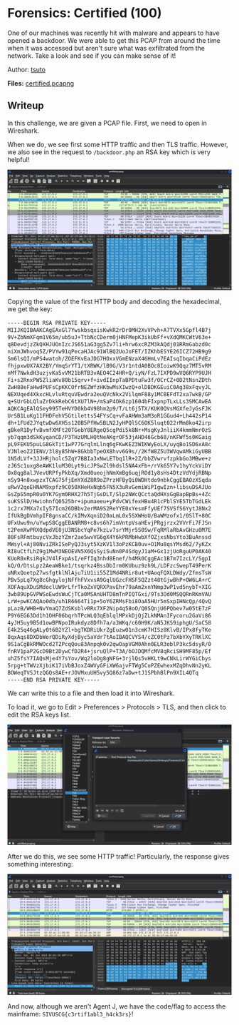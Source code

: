 # Forensics: Certified (100)

One of our machines was recently hit with malware and appears to have opened a backdoor. We were able to get this PCAP from around the time when it was accessed but aren't sure what was exfiltrated from the network. Take a look and see if you can make sense of it!

Author: [tsuto](https://github.com/jselliott)

**Files:** [certified.pcapng](Files/certified.pcapng)

## Writeup

In this challenge, we are given a PCAP file. First, we need to open in Wireshark.

When we do, we see first some HTTP traffic and then TLS traffic. However, we also see in the request to `/backdoor.php` an RSA key which is very helpful!

![Image 1](Screenshots/1.png)

Copying the value of the first HTTP body and decoding the hexadecimal, we get the key:

```
-----BEGIN RSA PRIVATE KEY-----
MIIJKQIBAAKCAgEAxGl7YwskbsqxisKwkR2rDr0MH2XvVPvh+A7TVXx5Gpfl4B7j
9V+ZbNmXFqm1V65m/ub5uJ+TtbNcCDerm0jHNFMepK3ikUbFf+vXdQMKCWtV63e+
q8DevdjzZkQXHJUOnIzcJS651aG3gg5Zv7li+hrw6xcRZM3kAQdj01RRmGabzd0c
niXmJWhvoq5Z/PVYw91qPecaHJAc91WlBQ2UoJoFET/IZKhbESYE26ICZ72HB9g9
Sm6lsQI/mPS4watoh/ZOEFKvEaJDG7HOxxVGmENzaX46HmLv7EAIsqIbqaCiPdEz
fhjpxwUX7AX2BY/YmqSrYT1/tXRWK/lB9G/V3r1ntdA0BOc8IoiwK9Qqz7MT5vRM
nMf7NwkdH3uzjvKa5vVM21bRTB3vAEO4C24HR+Q/iyN/FzL7IXPD9wVQ6RYP9UJH
Fi+s2RnxPW5ZliaKv80b15qrv+f+ivdIInpTaBPDtuFw3f/OCrCZ+0D2tNsnZDth
ZwH88eFaHwdPUFsCpKKCOfrNEZWfzHKbwMsXIwzQ+olDBDKGEuiC0Ag38xFqvyJL
NEXUqed4XkxcHLvluRtquVEwdra2euQVcNkx2VilqmF88y1MCBEFdT2xa7wkB/GP
q+SUrGbLQluZrDkkRebC6tXU7lN+/mSaP4Ok6zp1604bFIxpnpTLxLLs3SMCAwEA
AQKCAgEAlQSey995TeHVYD0kb4V98hm2p9/T/Lt6j5TX/KUK0QVsMGXfeJyGsFJK
UrSB1LuKg11FHDFehV5Gtiletts54FYsCq+vFaAHWm3aM3oR1GGud4+Lh442sP14
dh+1FUd2JYqtwDw6XH5s120B5PfHw5BLN2JyHPQlSC6OK5luqt022rMm8ko42irp
gBkeR1DyfvBvmfXMFt20TGebY0ERgeQ5cgPdi5k8Nr+MsgKyJnliiK4kmmNmrOzS
yb7qqm3dSkKyqanCD/P3THzUMLHQtNeAKgrOF53jAHD46Gcb68/nKFWf5s0KGaig
pL9FEKU5puLG8GkTit1wP77GrqlnLlnq6gFKwKEZ3WIKWyEoLX/uyqBo1SD6xA8c
VJNleoZ2IENV/3l8y85hW+8GkbbTpeOX8hvv6G9s//2KfW8Z5U3WVqwAMkiGyUBB
1N5dLVf+3JJHRjholc5ZqY7BBIa3xNwLETbq1lR+2Z/bbZVwrvfzpkbGo3MBwe+z
zJ6Sc1uxg8eAWK1luM30Lyt9icJPSwZl9hdsl5NA4xFb+/rVk65Y7v1hyYckViDY
Ox8qg8alJVevURPfyPkbXq/Xmd0ueojhNmXmBg6uqjROd1y8sHs4DtzVdYdjRBNp
nSy94n8xwpzxTCAG75fjEmYXdZ8R9oZPrzHFByQi0WDHtdo9nbkCggEBAOzXSqda
uRwV2qoEHNAM9xpfz9C050XHeHxNqb5FN5X3uRvGemiWiPIgwIzn+libsuDSAJUo
GsZpS5mpR0u0YK7Gym0RHX27h5TjGsDLT/Slp2NWcQCctaQdHXsGgBapBpBs+4Zc
suKSSlD/HwiohnfQ0525br+ipumaeeu+yPdvCWifexHBu4R1cPblSYE5TbTGdLEk
1c2rx7MXa7xIy57Icm26DBbv2erMA9S2ReYYE0xYesmFfyUEf7SVSfS6YytJ8Nx2
IfUkBgDVmhpIF8gnsaCC/kIMvXqniD20aLmL0x5SXWHoU/BaWMzofx1/0SlT+80C
UFxUwu9n/uYwpS8CggEBANRM8+c8vs6h7imVntpVsaHEvjPRgjrzx2VVrFi7FJSn
t2PemXwPRXQdpdVE0jU3NSbcYqPe7kzLv7srYMjr5S0Sw/FqRMlaRbAvGHzu0M7E
80FsRFmtbuycVxJbzYZmr2ae5wvVG6gX4Y6kPRMbHwbXfOZjxsNbsYto3BuAnssd
MWsyl+Aj80NviZRkISePyQJ3syt5XzKV1l3oPzKCB0uv+O1Mu8qsYMsd62/7yKZx
RI8uCtfLhZ9g1MwM3NEOEVN5X6QsSyiSuNn0P4SdgyJ1aM+Gx1zjUoRguUP0AK40
KUoR0xRsiRgkJV4lFxpAsI/eFfIq3nhd8Enef/h4Mk0CggEAc1B7m7IzcLY/SgpI
kQ/O/DtsLpz2AeaWBke1/tsqrkz4BssDbIrm0KUbuz9zh9L/LDFzcSwepT49PerK
uNRxQoetpZ7wsfgtklNlAju7iU1ii55Z1Md4NRir8ut+UAoqFQXLDWdy/ZfmsTsW
PBv5pLq7Xg8cGhgylojNFfhFVxvsA9GqlUGzcFHSF5QZzt48tGjwBhP+OW6LA+rC
XOFAquXDuSMdoclUW9rLfrTkoZxVQRXPavEhr79aAm2xnYNmp3wP1vd5nybT+XIG
3wb89UpGVPWSoEwdsWuCjTCa0MSAnUHTD8mTnPIQTGxi/9Ts3Od0MSQQRnRKmVAU
LrW+pwKCAQAo0db/uh1R6664Ti1p+5oY6ZRMsFbi8OaA5HUr5mSxpIHNcQp/4QvQ
pLazB/WHB+NvYmaQ7ZdSKsblvRRx7XF2Nip4q58oO/Q0SQnjU6PQbev7w05tE7zF
P9Y6EG63Dd1h1OHF06bqrhTPcWLQ3qEblqlMPxkDjQjZLkNMAnIFycoru2GaVi86
4yJH5uy9B5d1owBPNpoIRukdyz8Dfh7a/a3WKq/c60H9K/aN5JKS9iphgU/SaC58
E4k25q46gALy0t6B2YZl+bgTKDRiUkrZgEuzw01n3cmK7HISz8KlvB/IPx8fyTKe
8qxAqs8DXDbWorQDiRyXdjByc5aVdr7tAoIBAQCVYS4/cZC0tPz7bXbYXyTRKlXC
9S1aCgBkRMWOcd2TZPcqQou83Anpqk0v2qwOapVGM0Ahn0ELR3oblP3kc5dsyR/0
fnRV1paP2GcD9Bt2DywCfD2R4+jsruQlP+T3A/bOJDQMfcMV8qRciSH9MF85p/Ef
uhZ5fsY7IAQsMje4Y7sYov/Wq2loDg8gNFG+3rjlQs5vHKLt9wCNkLirWYGiCbys
5rpg+tTWVzXjbiK17iVbBJoxZ4WVyGFiXW6ajvFTWg5CuPZEwhexMZqDhvNn2yKL
BOWeqTVSJtzQGQs8AE+rJOVMxuUH5vy5Q86z7aDw+tJ1SPbhBlPn9XIL4QTq
-----END RSA PRIVATE KEY-----
```

We can write this to a file and then load it into Wireshark.

To load it, we go to Edit > Preferences > Protocols > TLS, and then click to edit the RSA keys list. 

![Image 2](Screenshots/2.png)

After we do this, we see some HTTP traffic! Particularly, the response gives something interesting:

![Image 3](Screenshots/3.png)

And now, although we aren't Agent J, we have the code/flag to access the mainframe: `SIVUSCG{c3rtif1abl3_h4ck3rs}`!

